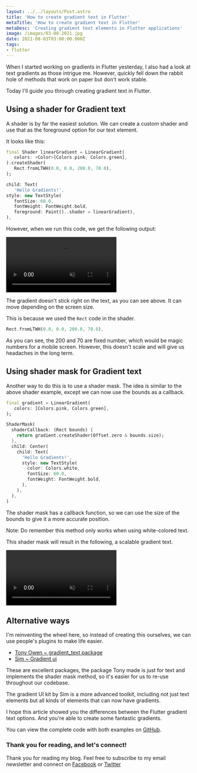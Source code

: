 ```yaml
---
layout: ../../layouts/Post.astro
title: 'How to create gradient text in Flutter'
metaTitle: 'How to create gradient text in Flutter'
metaDesc: 'Creating gradient text elements in Flutter applications'
image: /images/03-08-2021.jpg
date: 2021-08-03T03:00:00.000Z
tags:
- flutter
---
```


When I started working on gradients in Flutter yesterday, I also had a look at text gradients as those intrigue me.
However, quickly fell down the rabbit hole of methods that work on paper but don't work stable.

Today I'll guide you through creating gradient text in Flutter.

## Using a shader for Gradient text

A shader is by far the easiest solution. We can create a custom shader and use that as the foreground option for our text element.

It looks like this:

```dart
final Shader linearGradient = LinearGradient(
   colors: <Color>[Colors.pink, Colors.green],
).createShader(
   Rect.fromLTWH(0.0, 0.0, 200.0, 70.0),
);

child: Text(
   'Hello Gradients!',
style: new TextStyle(
   fontSize: 60.0,
   fontWeight: FontWeight.bold,
   foreground: Paint()..shader = linearGradient),
),
```

However, when we run this code, we get the following output:

<video autoplay loop muted playsinline>
  <source src="https://res.cloudinary.com/daily-dev-tips/video/upload/q_auto/gradient_ipxakh.webm" type="video/webm" />
  <source src="https://res.cloudinary.com/daily-dev-tips/video/upload/q_auto/gradient_jctmwe.mp4" type="video/mp4" />
</video>

The gradient doesn't stick right on the text, as you can see above. It can move depending on the screen size.

This is because we used the `Rect` code in the shader.

```dart
Rect.fromLTWH(0.0, 0.0, 200.0, 70.0),
```

As you can see, the 200 and 70 are fixed number, which would be magic numbers for a mobile screen. However, this doesn't scale and will give us headaches in the long term.

## Using shader mask for Gradient text

Another way to do this is to use a shader mask.
The idea is similar to the above shader example, except we can now use the bounds as a callback.

```dart
final gradient = LinearGradient(
   colors: [Colors.pink, Colors.green],
);

ShaderMask(
  shaderCallback: (Rect bounds) {
    return gradient.createShader(Offset.zero & bounds.size);
  },
  child: Center(
    child: Text(
      'Hello Gradients!',
      style: new TextStyle(
        color: Colors.white,
        fontSize: 60.0,
        fontWeight: FontWeight.bold,
      ),
    ),
  ),
)
```

The shader mask has a callback function, so we can use the size of the bounds to give it a more accurate position.

Note: Do remember this method only works when using white-colored text.

This shader mask will result in the following, a scalable gradient text.

<video autoplay loop muted playsinline>
  <source src="https://res.cloudinary.com/daily-dev-tips/video/upload/q_auto/gradient2_hggulg.webm" type="video/webm" />
  <source src="https://res.cloudinary.com/daily-dev-tips/video/upload/q_auto/gradient2_lu1ayh.mp4" type="video/mp4" />
</video>

## Alternative ways

I'm reinventing the wheel here, so instead of creating this ourselves, we can use people's plugins to make life easier.

- [Tony Owen ~ gradient_text package](https://pub.dev/packages/gradient_text)
- [Sim ~ Gradient ui](https://pub.dev/packages/gradient_ui_widgets)

These are excellent packages, the package Tony made is just for text and implements the shader mask method, so it's easier for us to re-use throughout our codebase.

The gradient UI kit by Sim is a more advanced toolkit, including not just text elements but all kinds of elements that can now have gradients.

I hope this article showed you the differences between the Flutter gradient text options.
And you're able to create some fantastic gradients.

You can view the complete code with both examples on [GitHub](https://github.com/rebelchris/flutter/tree/text-gradient).

### Thank you for reading, and let's connect!

Thank you for reading my blog. Feel free to subscribe to my email newsletter and connect on [Facebook](https://www.facebook.com/DailyDevTipsBlog) or [Twitter](https://twitter.com/DailyDevTips1)
